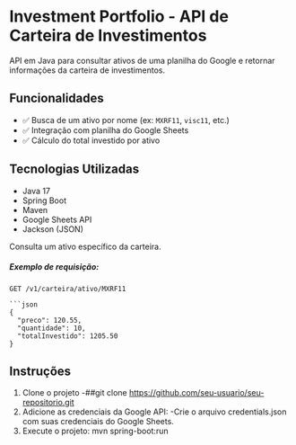 # Investment Portfolio - API de Carteira de Investimentos

API em Java para consultar ativos de uma planilha do Google e retornar informações da carteira de investimentos.

##  Funcionalidades

- ✅ Busca de um ativo por nome (ex: `MXRF11`, `visc11`, etc.)
- ✅ Integração com planilha do Google Sheets
- ✅ Cálculo do total investido por ativo

## Tecnologias Utilizadas

- Java 17
- Spring Boot
- Maven
- Google Sheets API
- Jackson (JSON)

Consulta um ativo específico da carteira.

##### Exemplo de requisição:
```http
GET /v1/carteira/ativo/MXRF11

```json
{
  "preco": 120.55,
  "quantidade": 10,
  "totalInvestido": 1205.50
}
```


## Instruções

1. Clone o projeto
     -##git clone https://github.com/seu-usuario/seu-repositorio.git
2. Adicione as credenciais da Google API:
      -Crie o arquivo credentials.json com suas credenciais do Google Sheets.
3.  Execute o projeto:
      mvn spring-boot:run
